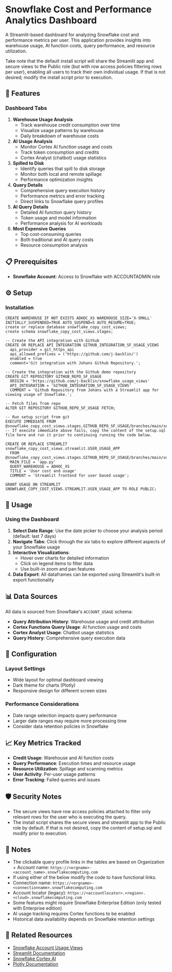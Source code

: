 # Snowflake Cost and Performance Analytics Dashboard
A Streamlit-based dashboard for analyzing Snowflake cost and performance metrics per user. This application provides insights into warehouse usage, AI function costs, query performance, and resource utilization.

Take note that the default install script will share the Streamlit app and secure views to the Public role (but with row access policies filtering rows per user), enabling all users to track their own individual usage. If that is not desired; modify the install script prior to execution.
## :rocket: Features
### Dashboard Tabs
1. **Warehouse Usage Analysis**
   - Track warehouse credit consumption over time
   - Visualize usage patterns by warehouse
   - Daily breakdown of warehouse costs
2. **AI Usage Analysis**
   - Monitor Cortex AI function usage and costs
   - Track token consumption and credits
   - Cortex Analyst (chatbot) usage statistics
3. **Spilled to Disk**
   - Identify queries that spill to disk storage
   - Monitor both local and remote spillage
   - Performance optimization insights
4. **Query Details**
   - Comprehensive query execution history
   - Performance metrics and error tracking
   - Direct links to Snowflake query profiles
5. **AI Query Details**
   - Detailed AI function query history
   - Token usage and model information
   - Performance analysis for AI workloads
6. **Most Expensive Queries**
   - Top cost-consuming queries
   - Both traditional and AI query costs
   - Resource consumption analysis
## :clipboard: Prerequisites
- **Snowflake Account**: Access to Snowflake with ACCOUNTADMIN role
## :gear: Setup
### Installation
```
CREATE WAREHOUSE IF NOT EXISTS ADHOC_XS WAREHOUSE_SIZE='X-SMALL' INITIALLY_SUSPENDED=TRUE AUTO_SUSPEND=5 AUTO_RESUME=TRUE;
create or replace database snowflake_copy_cost_views;
create schema snowflake_copy_cost_views.stages;

-- Create the API integration with Github
CREATE OR REPLACE API INTEGRATION GITHUB_INTEGRATION_SF_USAGE_VIEWS
  api_provider = git_https_api
  api_allowed_prefixes = ('https://github.com/j-backlin/')
  enabled = true
  comment='Git integration with Johans Github Repository.';

-- Create the integration with the Github demo repository
CREATE GIT REPOSITORY GITHUB_REPO_SF_USAGE
  ORIGIN = 'https://github.com/j-backlin/snowflake_usage_views' 
  API_INTEGRATION = 'GITHUB_INTEGRATION_SF_USAGE_VIEWS' 
  COMMENT = 'Github Repository from Johans with a Streamlit app for viewing usage of Snowflake.';

-- Fetch files from repo
ALTER GIT REPOSITORY GITHUB_REPO_SF_USAGE FETCH;

-- Run setup script from git
EXECUTE IMMEDIATE FROM @snowflake_copy_cost_views.stages.GITHUB_REPO_SF_USAGE/branches/main/setup.sql;
-- If execute immediate above fails, copy the content of the setup.sql file here and run it prior to continuing running the code below.

CREATE OR REPLACE STREAMLIT snowflake_copy_cost_views.streamlit.USER_USAGE_APP
  FROM @snowflake_copy_cost_views.stages.GITHUB_REPO_SF_USAGE/branches/main/user_app/
  MAIN_FILE = 'app.py'
  QUERY_WAREHOUSE = ADHOC_XS
  TITLE = 'User cost and usage'
  COMMENT = 'Streamlit frontend for user based usage';

GRANT USAGE ON STREAMLIT SNOWFLAKE_COPY_COST_VIEWS.STREAMLIT.USER_USAGE_APP TO ROLE PUBLIC;
```
## :rocket: Usage
### Using the Dashboard
1. **Select Date Range**: Use the date picker to choose your analysis period (default: last 7 days)
2. **Navigate Tabs**: Click through the six tabs to explore different aspects of your Snowflake usage
3. **Interactive Visualizations**:
   - Hover over charts for detailed information
   - Click on legend items to filter data
   - Use built-in zoom and pan features
4. **Data Export**: All dataframes can be exported using Streamlit's built-in export functionality
## :bar_chart: Data Sources
All data is sourced from Snowflake's `ACCOUNT_USAGE` schema:
- **Query Attribution History**: Warehouse usage and credit attribution
- **Cortex Functions Query Usage**: AI function usage and costs
- **Cortex Analyst Usage**: Chatbot usage statistics
- **Query History**: Comprehensive query execution data
## :wrench: Configuration
### Layout Settings
- Wide layout for optimal dashboard viewing
- Dark theme for charts (Plotly)
- Responsive design for different screen sizes
### Performance Considerations
- Date range selection impacts query performance
- Larger date ranges may require more processing time
- Consider data retention policies in Snowflake
## :chart_with_upwards_trend: Key Metrics Tracked
- **Credit Usage**: Warehouse and AI function costs
- **Query Performance**: Execution times and resource usage
- **Resource Utilization**: Spillage and scanning metrics
- **User Activity**: Per-user usage patterns
- **Error Tracking**: Failed queries and issues
## :shield: Security Notes
- The secure views have row access policies attached to filter only relevant rows for the user who is executing the query.
- The install script shares the secure views and streamlit app to the Public role by default. If that is not desired, copy the content of setup.sql and modify prior to execution.
## :memo: Notes
- The clickable query profile links in the tables are based on Organization + Account name: ```https://<orgname>-<account_name>.snowflakecomputing.com```
-   If using either of the below modify the code to have functional links.
-   Connection name: ```https://<orgname>-<connectionname>.snowflakecomputing.com```
-   Account locator (legacy): ```https://<accountlocator>.<region>.<cloud>.snowflakecomputing.com```
- Some features might require Snowflake Enterprise Edition (only tested with Enterprise edition)
- AI usage tracking requires Cortex functions to be enabled
- Historical data availability depends on Snowflake retention settings
## :link: Related Resources
- [Snowflake Account Usage Views](https://docs.snowflake.com/en/sql-reference/account-usage)
- [Streamlit Documentation](https://docs.streamlit.io/)
- [Snowflake Cortex AI](https://docs.snowflake.com/en/user-guide/snowflake-cortex)
- [Plotly Documentation](https://plotly.com/python/)
